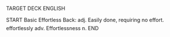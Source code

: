 TARGET DECK
ENGLISH

START
Basic
Effortless
Back: adj. Easily done, requiring no effort.  effortlessly adv. Effortlessness n.
END
